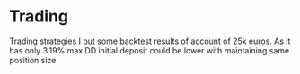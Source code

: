 # Trading
Trading strategies
I put some backtest results of account of 25k euros. As it has only 3.19% max DD initial deposit could be lower with maintaining same position size.
